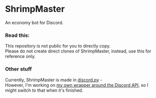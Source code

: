 # ShrimpMaster
An economy bot for Discord.  

### Read this:
This repository is not public for you to directly copy.  
Please do not create direct clones of ShrimpMaster, instead, use this for reference only.

### Other stuff
Currently, ShrimpMaster is made in [discord.py](https://github.com/Rapptz/discord.py)  -   
However, I'm working on [my own wrapper around the Discord API](https://github.com/jay3332/js-cord), so I might switch to that when it's finished.   